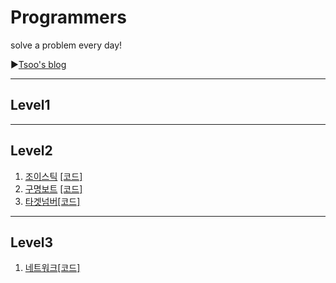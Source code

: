 # Programmers
solve a problem every day!

▶[Tsoo's blog](https://tsoo1014.tistory.com)

- - -

## Level1

- - -

## Level2

1. [조이스틱](https://tsoo1014.tistory.com/2?category=929916) [[코드]](https://github.com/taesu-park/Programmers/blob/master/level2/level2_ex01.py)
2. [구명보트](https://tsoo1014.tistory.com/3?category=929916) [[코드]](https://github.com/taesu-park/Programmers/blob/master/level2/level2_ex02.py)
3. [타겟넘버](https://tsoo1014.tistory.com/4?category=929916)[[코드]](https://github.com/taesu-park/Programmers/blob/master/level2/level2_ex03.py)

- - -

## Level3

1. [네트워크](https://tsoo1014.tistory.com/5?category=929916)[[코드]](https://github.com/taesu-park/Programmers/blob/master/level3/level3_ex01.py)